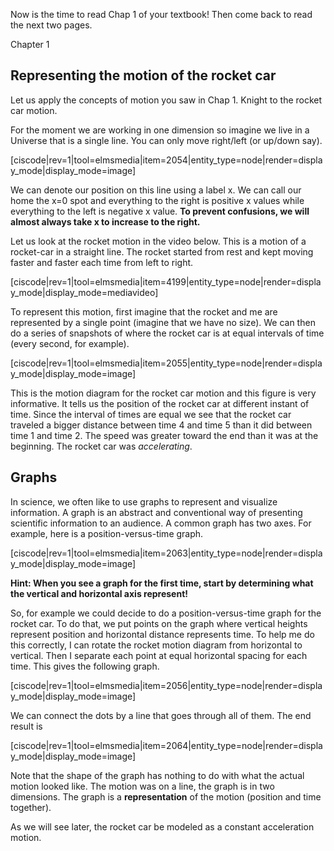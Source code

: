 Now is the time to read Chap 1 of your textbook! Then come back to read the next two pages. 

<stop-note title="Read Knight 4ed" icon="stopnoteicons:book-icon">
  <span slot="message">Chapter 1</span>
</stop-note>

## Representing the motion of the rocket car

Let us apply the concepts of motion you saw in Chap 1. Knight to the rocket car motion.

For the moment we are working in one dimension so imagine we live in a Universe that is a single line.  You can only move right/left \(or up/down say\).

[ciscode|rev=1|tool=elmsmedia|item=2054|entity_type=node|render=display_mode|display_mode=image]

We can denote our position on this line using a label <lrn-math>x</lrn-math>. We can call our home the <lrn-math>x=0</lrn-math> spot and everything to the right is positive <lrn-math>x</lrn-math> values while everything to the left is negative <lrn-math>x</lrn-math> value. **To prevent confusions, we will almost always take <lrn-math>x</lrn-math> to increase to the right.**

Let us look at the rocket motion in the video below. This is a motion of a rocket-car in a straight line. The rocket started from rest and kept moving faster and faster each time from left to right. 

[ciscode|rev=1|tool=elmsmedia|item=4199|entity_type=node|render=display_mode|display_mode=mediavideo]

To represent this motion, first imagine that the rocket and me are represented by a single point \(imagine that we have no size\). We can then do a series of snapshots of where the rocket car is at equal intervals of time \(every second, for example\).

[ciscode|rev=1|tool=elmsmedia|item=2055|entity_type=node|render=display_mode|display_mode=image]

This is the motion diagram for the rocket car motion and this figure is very informative. It tells us the position of the rocket car at different instant of time. Since the interval of times are equal we see that the rocket car traveled a bigger distance between time 4 and time 5 than it did between time 1 and time 2. The speed was greater toward the end than it was at the beginning. The rocket car was _accelerating_.

## Graphs

In science, we often like to use graphs to represent and visualize information. A graph is an abstract and conventional way of presenting scientific information to an audience. A common graph has two axes. For example, here is a position-versus-time graph.

[ciscode|rev=1|tool=elmsmedia|item=2063|entity_type=node|render=display_mode|display_mode=image]

**Hint: When you see a graph for the first time, start by determining what the vertical and horizontal axis represent!**

So, for example we could decide to do a position-versus-time graph for the rocket car. To do that, we put points on the graph where vertical heights represent position and horizontal distance represents time. To help me do this correctly, I can rotate the rocket motion diagram from horizontal to vertical. Then I separate each point at equal horizontal spacing for each time. This gives the following graph.

[ciscode|rev=1|tool=elmsmedia|item=2056|entity_type=node|render=display_mode|display_mode=image]

We can connect the dots by a line that goes through all of them. The end result is

[ciscode|rev=1|tool=elmsmedia|item=2064|entity_type=node|render=display_mode|display_mode=image]

Note that the shape of the graph has nothing to do with what the actual motion looked like. The motion was on a line, the graph is in two dimensions. The graph is a **representation** of the motion \(position and time together\).

<lrndesign-sidenote label="Instructor Note" icon="bookmark" bg-color="#c2e5f2">
As we will see later, the rocket car be modeled as a constant acceleration motion. 
</lrndesign-sidenote>


